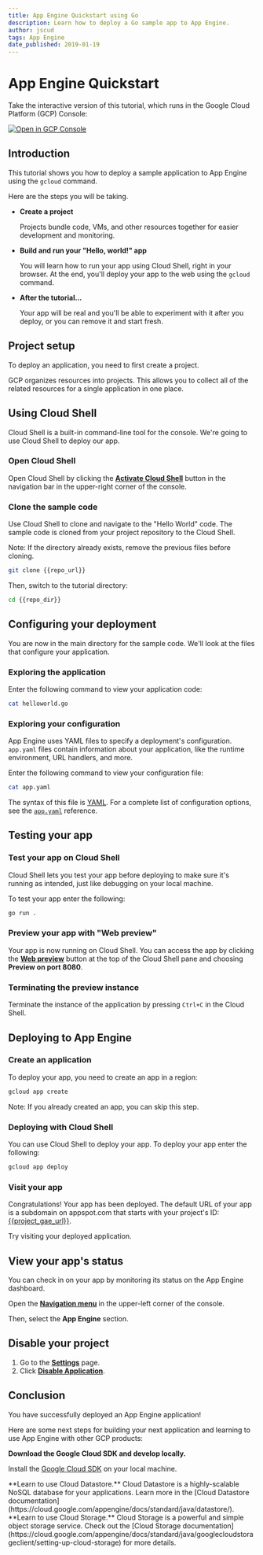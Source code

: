 ```yaml
---
title: App Engine Quickstart using Go
description: Learn how to deploy a Go sample app to App Engine.
author: jscud
tags: App Engine
date_published: 2019-01-19
---
```


# App Engine Quickstart

<walkthrough-tutorial-url url="https://cloud.google.com/appengine/docs/go/quickstart"></walkthrough-tutorial-url>
<!-- {% setvar repo_url "https://github.com/GoogleCloudPlatform/golang-samples" %} -->
<!-- {% setvar repo_dir "golang-samples/appengine/go11x/helloworld" %} -->
<!-- {% setvar project_gae_url "<your-project>.appspot.com" %} -->

<walkthrough-alt>
Take the interactive version of this tutorial, which runs in the Google Cloud Platform (GCP) Console:

[![Open in GCP Console](https://walkthroughs.googleusercontent.com/tutorial/resources/open-in-console-button.svg)](https://console.cloud.google.com/getting-started?walkthrough_tutorial_id=go_gae_quickstart)

</walkthrough-alt>

## Introduction

This tutorial shows you how to deploy a sample application to App Engine using the `gcloud` command.

Here are the steps you will be taking.

*   **Create a project**

    Projects bundle code, VMs, and other resources together for easier
    development and monitoring.

*   **Build and run your "Hello, world!" app**

    You will learn how to run your app using Cloud Shell, right in your
    browser. At the end, you'll deploy your app to the web using the `gcloud`
    command.

*   **After the tutorial...**

    Your app will be real and you'll be able to experiment with it after you
    deploy, or you can remove it and start fresh.

## Project setup

To deploy an application, you need to first create a project.

GCP organizes resources into projects. This allows you to collect all of the related resources for a single application in 
one place.

<walkthrough-devshell-precreate></walkthrough-devshell-precreate>

<walkthrough-project-billing-setup></walkthrough-project-billing-setup>

## Using Cloud Shell

Cloud Shell is a built-in command-line tool for the console. We're going to use Cloud Shell to deploy our app.

### Open Cloud Shell

Open Cloud Shell by clicking
the <walkthrough-cloud-shell-icon></walkthrough-cloud-shell-icon>[**Activate Cloud Shell**][spotlight-open-devshell] button
in the navigation bar in the upper-right corner of the console.

### Clone the sample code

Use Cloud Shell to clone and navigate to the "Hello World" code. The sample code is cloned from your project repository to
the Cloud Shell.

Note: If the directory already exists, remove the previous files before cloning.

```bash
git clone {{repo_url}}
```

Then, switch to the tutorial directory:

```bash
cd {{repo_dir}}
```

## Configuring your deployment

You are now in the main directory for the sample code. We'll look at the files that configure your application.

### Exploring the application

Enter the following command to view your application code:

```bash
cat helloworld.go
```

### Exploring your configuration

App Engine uses YAML files to specify a deployment's configuration. `app.yaml` files contain information about your 
application, like the runtime environment, URL handlers, and more.

Enter the following command to view your configuration file:

```bash
cat app.yaml
```

The syntax of this file is [YAML](http://www.yaml.org). For a complete list of
configuration options, see the [`app.yaml`][app-yaml-ref] reference.

## Testing your app

### Test your app on Cloud Shell

Cloud Shell lets you test your app before deploying to make sure it's running as
intended, just like debugging on your local machine.

To test your app enter the following:

```bash
go run .
```

### Preview your app with "Web preview"

Your app is now running on Cloud Shell. You can access the app by clicking the
[**Web preview**][spotlight-web-preview]
<walkthrough-web-preview-icon></walkthrough-web-preview-icon> button at the top
of the Cloud Shell pane and choosing **Preview on port 8080**.

### Terminating the preview instance

Terminate the instance of the application by pressing `Ctrl+C` in the Cloud Shell.

## Deploying to App Engine

### Create an application

To deploy your app, you need to create an app in a region:

```bash
gcloud app create
```

Note: If you already created an app, you can skip this step.

### Deploying with Cloud Shell

You can use Cloud Shell to deploy your app. To deploy your app enter the following:

```bash
gcloud app deploy
```

### Visit your app

Congratulations! Your app has been deployed.
The default URL of your app is a subdomain on appspot.com that starts with your project's ID:
[{{project_gae_url}}](http://{{project_gae_url}}).

Try visiting your deployed application.

## View your app's status

You can check in on your app by monitoring its status on the App Engine
dashboard.

Open the [**Navigation menu**][spotlight-console-menu] in the upper-left corner of the console.

Then, select the **App Engine** section.

<walkthrough-menu-navigation sectionId="APPENGINE_SECTION"></walkthrough-menu-navigation>

## Disable your project

1.  Go to the [**Settings**][spotlight-gae-settings] page.
1.  Click [**Disable Application**][spotlight-disable-app].

## Conclusion

<walkthrough-conclusion-trophy></walkthrough-conclusion-trophy>

You have successfully deployed an App Engine application!

Here are some next steps for building your next application and learning to use App Engine with other GCP products:

**Download the Google Cloud SDK and develop locally.**

Install the [Google Cloud SDK][cloud-sdk-installer] on your local machine.

<walkthrough-tutorial-card url="appengine/docs/go/datastore/" icon="DATASTORE_SECTION" label="datastore">
**Learn to use Cloud Datastore.** Cloud Datastore is a highly-scalable NoSQL database for your applications.</walkthrough-tutorial-card>
<walkthrough-alt>Learn more in the [Cloud Datastore documentation](https://cloud.google.com/appengine/docs/standard/java/datastore/).</walkthrough-alt>

<walkthrough-tutorial-card url="appengine/docs/go/googlecloudstorageclient/setting-up-cloud-storage" icon="STORAGE_SECTION" label="cloudStorage">
**Learn to use Cloud Storage.** Cloud Storage is a powerful and simple object storage service.
</walkthrough-tutorial-card><walkthrough-alt>Check out the [Cloud Storage documentation](https://cloud.google.com/appengine/docs/standard/java/googlecloudstorageclient/setting-up-cloud-storage) for more details.</walkthrough-alt>


[app-yaml-ref]: https://cloud.google.com/appengine/docs/standard/go/config/appref
[cloud-sdk-installer]: https://cloud.google.com/sdk/downloads#interactive
[spotlight-console-menu]: walkthrough://spotlight-pointer?spotlightId=console-nav-menu
[spotlight-open-devshell]: walkthrough://spotlight-pointer?spotlightId=devshell-activate-button
[spotlight-web-preview]: walkthrough://spotlight-pointer?spotlightId=devshell-web-preview-button
[spotlight-gae-settings]: walkthrough://spotlight-pointer?cssSelector=#cfctest-section-nav-item-settings
[spotlight-disable-app]: walkthrough://spotlight-pointer?cssSelector=#p6ntest-show-disable-app-modal-button

